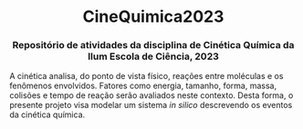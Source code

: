 <h1 align="center">CineQuimica2023</h1>
<h3 align="center">Repositório de atividades da disciplina de Cinética Química da Ilum Escola de Ciência, 2023</h3>

<p align= "justufy"> A cinética analisa, do ponto de vista físico, reações entre moléculas e os fenômenos envolvidos. Fatores como energia, tamanho, forma, massa, colisões e tempo de reação serão avaliados neste contexto. Desta forma, o presente projeto visa modelar um sistema <i>in silico</i> descrevendo os eventos da cinética química. </p>
